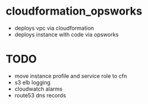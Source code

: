 # cloudformation_opsworks

- deploys vpc via cloudformation
- deploys instance with code via opsworks



# TODO

- move instance profile and service role to cfn
- s3 elb logging
- cloudwatch alarms
- route53 dns records
